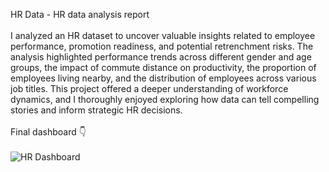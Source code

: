 HR Data - HR data analysis report<br/><br/>
   I analyzed an HR dataset to uncover valuable insights related to employee performance, promotion readiness, and potential retrenchment risks. The analysis highlighted performance trends across different gender and age groups, the impact of commute distance on productivity, the proportion of employees living nearby, and the distribution of employees across various job titles. This project offered a deeper understanding of workforce dynamics, and I thoroughly enjoyed exploring how data can tell compelling stories and inform strategic HR decisions.<br/><br/>
   Final dashboard 👇<br/><br/>
   ![HR Dashboard](https://github.com/user-attachments/assets/42aada67-67e0-42d9-bb70-fa5d51a757db)
